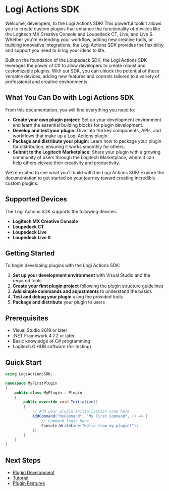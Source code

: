 # Logi Actions SDK

Welcome, developers, to the Logi Actions SDK! This powerful toolkit allows you to create custom plugins that enhance the functionality of devices like the Logitech MX Creative Console and Loupedeck CT, Live, and Live S. Whether you're extending your workflow, adding new creative tools, or building innovative integrations, the Logi Actions SDK provides the flexibility and support you need to bring your ideas to life.

Built on the foundation of the Loupedeck SDK, the Logi Actions SDK leverages the power of C# to allow developers to create robust and customizable plugins. With our SDK, you can unlock the potential of these versatile devices, adding new features and controls tailored to a variety of professional and creative environments.

## What You Can Do with Logi Actions SDK

From this documentation, you will find everything you need to:

* **Create your own plugin project:** Set up your development environment and learn the essential building blocks for plugin development.
* **Develop and test your plugin:** Dive into the key components, APIs, and workflows that make up a Logi Actions plugin.
* **Package and distribute your plugin:** Learn how to package your plugin for distribution, ensuring it works smoothly for others.
* **Submit to the Logitech Marketplace:** Share your plugin with a growing community of users through the Logitech Marketplace, where it can help others elevate their creativity and productivity.

We're excited to see what you'll build with the Logi Actions SDK! Explore the documentation to get started on your journey toward creating incredible custom plugins.

## Supported Devices

The Logi Actions SDK supports the following devices:

* **Logitech MX Creative Console**
* **Loupedeck CT**
* **Loupedeck Live**
* **Loupedeck Live S**

## Getting Started

To begin developing plugins with the Logi Actions SDK:

1. **Set up your development environment** with Visual Studio and the required tools
2. **Create your first plugin project** following the plugin structure guidelines
3. **Add simple commands and adjustments** to understand the basics
4. **Test and debug your plugin** using the provided tools
5. **Package and distribute** your plugin to users

## Prerequisites

* Visual Studio 2019 or later
* .NET Framework 4.7.2 or later
* Basic knowledge of C# programming
* Logitech G HUB software (for testing)

## Quick Start

```csharp
using LogiActionsSDK;

namespace MyFirstPlugin
{
    public class MyPlugin : Plugin
    {
        public override void Initialize()
        {
            // Add your plugin initialization code here
            AddCommand("MyCommand", "My First Command", () => {
                // Command logic here
                Console.WriteLine("Hello from my plugin!");
            });
        }
    }
}
```

## Next Steps

- [Plugin Development](./plugin-development/getting-started.md)
- [Tutorial](./tutorial/plugin-structure.md)
- [Plugin Features](./plugin-features/manage-plugin-settings.md) 